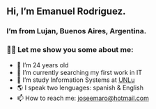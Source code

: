 ## Hi, I’m Emanuel Rodriguez.
### I’m from Lujan, Buenos Aires, Argentina.

### 👨‍🦱 Let me show you some about me:
- 🏃  I’m 24 years old
- 🔭 I’m currently searching my first work in IT
- 🌱 I’m study Information Systems at <a href="http://www.unlu.edu.ar/"> UNLu </a>
- 🌎 I speak two lenguages: spanish & English
- 📫 How to reach me: joseemaro@hotmail.com

